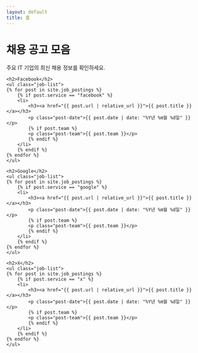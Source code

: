 ```yaml
---
layout: default
title: 홈
---
```


<div class="company-section">
    <h1>채용 공고 모음</h1>
    <p>주요 IT 기업의 최신 채용 정보를 확인하세요.</p>

    <h2>Facebook</h2>
    <ul class="job-list">
    {% for post in site.job_postings %}
        {% if post.service == "facebook" %}
        <li>
            <h3><a href="{{ post.url | relative_url }}">{{ post.title }}</a></h3>
            <p class="post-date">{{ post.date | date: "%Y년 %m월 %d일" }}</p>
            {% if post.team %}
            <p class="post-team">{{ post.team }}</p>
            {% endif %}
        </li>
        {% endif %}
    {% endfor %}
    </ul>

    <h2>Google</h2>
    <ul class="job-list">
    {% for post in site.job_postings %}
        {% if post.service == "google" %}
        <li>
            <h3><a href="{{ post.url | relative_url }}">{{ post.title }}</a></h3>
            <p class="post-date">{{ post.date | date: "%Y년 %m월 %d일" }}</p>
            {% if post.team %}
            <p class="post-team">{{ post.team }}</p>
            {% endif %}
        </li>
        {% endif %}
    {% endfor %}
    </ul>

    <h2>X</h2>
    <ul class="job-list">
    {% for post in site.job_postings %}
        {% if post.service == "x" %}
        <li>
            <h3><a href="{{ post.url | relative_url }}">{{ post.title }}</a></h3>
            <p class="post-date">{{ post.date | date: "%Y년 %m월 %d일" }}</p>
            {% if post.team %}
            <p class="post-team">{{ post.team }}</p>
            {% endif %}
        </li>
        {% endif %}
    {% endfor %}
    </ul>
</div> 